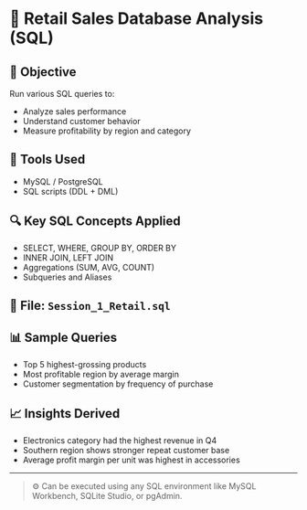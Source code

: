 # 🛒 Retail Sales Database Analysis (SQL)

## 📌 Objective
Run various SQL queries to:
- Analyze sales performance
- Understand customer behavior
- Measure profitability by region and category

## 🧰 Tools Used
- MySQL / PostgreSQL
- SQL scripts (DDL + DML)

## 🔍 Key SQL Concepts Applied
- SELECT, WHERE, GROUP BY, ORDER BY
- INNER JOIN, LEFT JOIN
- Aggregations (SUM, AVG, COUNT)
- Subqueries and Aliases

## 📁 File: `Session_1_Retail.sql`

## 📊 Sample Queries
- Top 5 highest-grossing products
- Most profitable region by average margin
- Customer segmentation by frequency of purchase

## 📈 Insights Derived
- Electronics category had the highest revenue in Q4
- Southern region shows stronger repeat customer base
- Average profit margin per unit was highest in accessories

---

> ⚙️ Can be executed using any SQL environment like MySQL Workbench, SQLite Studio, or pgAdmin.
